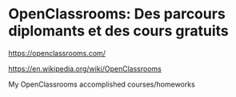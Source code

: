 # OpenClassrooms: Des parcours diplomants et des cours gratuits

https://openclassrooms.com/

https://en.wikipedia.org/wiki/OpenClassrooms

My OpenClassrooms accomplished courses/homeworks

